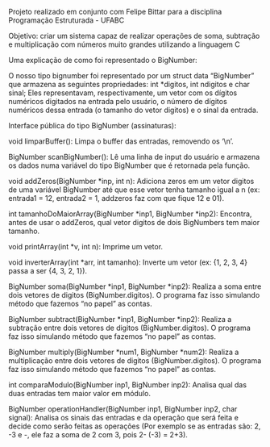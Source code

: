Projeto realizado em conjunto com Felipe Bittar para a disciplina Programação Estruturada - UFABC

Objetivo: criar um sistema capaz de realizar operações de soma, subtração e multiplicação
com números muito grandes utilizando a linguagem C

Uma explicação de como foi representado o BigNumber:

O nosso tipo bignumber foi representado por um struct data “BigNumber” que
armazena as seguintes propriedades: int *digitos, int ndigitos e char sinal; Eles
representavam, respectivamente, um vetor com os dígitos numéricos digitados na entrada
pelo usuário, o número de dígitos numéricos dessa entrada (o tamanho do vetor digitos) e o
sinal da entrada.

Interface pública do tipo BigNumber (assinaturas):

void limparBuffer(): Limpa o buffer das entradas, removendo os ‘\n’.

BigNumber scanBigNumber(): Lê uma linha de input do usuário e armazena os dados
numa variável do tipo BigNumber que é retornada pela função.

void addZeros(BigNumber *inp, int n): Adiciona zeros em um vetor digitos de uma
variável BigNumber até que esse vetor tenha tamanho igual a n (ex: entrada1 = 12,
entrada2 = 1, addzeros faz com que fique 12 e 01).

int tamanhoDoMaiorArray(BigNumber *inp1, BigNumber *inp2): Encontra, antes de usar
o addZeros, qual vetor digitos de dois BigNumbers tem maior tamanho.

void printArray(int *v, int n): Imprime um vetor.

void inverterArray(int *arr, int tamanho): Inverte um vetor (ex: {1, 2, 3, 4} passa a ser {4,
3, 2, 1}).

BigNumber soma(BigNumber *inp1, BigNumber *inp2): Realiza a soma entre dois
vetores de digitos (BigNumber.digitos). O programa faz isso simulando método que fazemos
“no papel” as contas.

BigNumber subtract(BigNumber *inp1, BigNumber *inp2): Realiza a subtração entre
dois vetores de digitos (BigNumber.digitos). O programa faz isso simulando método que
fazemos “no papel” as contas.

BigNumber multiply(BigNumber *num1, BigNumber *num2): Realiza a multiplicação
entre dois vetores de digitos (BigNumber.digitos). O programa faz isso simulando método
que fazemos “no papel” as contas.

int comparaModulo(BigNumber inp1, BigNumber inp2): Analisa qual das duas entradas
tem maior valor em módulo.

BigNumber operationHandler(BigNumber inp1, BigNumber inp2, char signal): Analisa
os sinais das entradas e da operação que será feita e decide como serão feitas as
operações (Por exemplo se as entradas são: 2, -3 e -, ele faz a soma de 2 com 3, pois 2-
(-3) = 2+3).
